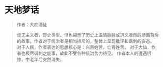 # 天地梦话

> 作者：大痴酒徒

> 虚无主义者，野史类型，但也揭示了历史上温情脉脉或道义凛然的场面背后的故事。作者对于统治者是相当排斥的，整体上呈现批评和讽刺的姿态。
> 对于人民，作者表达的思想核心是：兴百姓苦，亡百姓苦。
> 对于大仙，作者也极尽讽刺之能事，故此不受各种统治势力待见。
> 作者本人的遭遇很惨，中老年后突然消失。